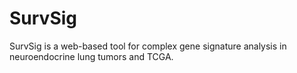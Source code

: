 # SurvSig
SurvSig is a web-based tool for complex gene signature analysis in neuroendocrine lung tumors and TCGA.
